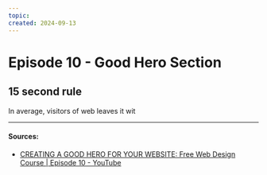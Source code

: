 ```yaml
---
topic: 
created: 2024-09-13
---
```


# Episode 10 - Good Hero Section


## 15 second rule

In average, visitors of web leaves it wit




___
#### Sources:
- [CREATING A GOOD HERO FOR YOUR WEBSITE: Free Web Design Course | Episode 10 - YouTube](https://www.youtube.com/watch?v=flAcHu-squc&list=PLXC_gcsKLD6n7p6tHPBxsKjN5hA_quaPI&index=12)